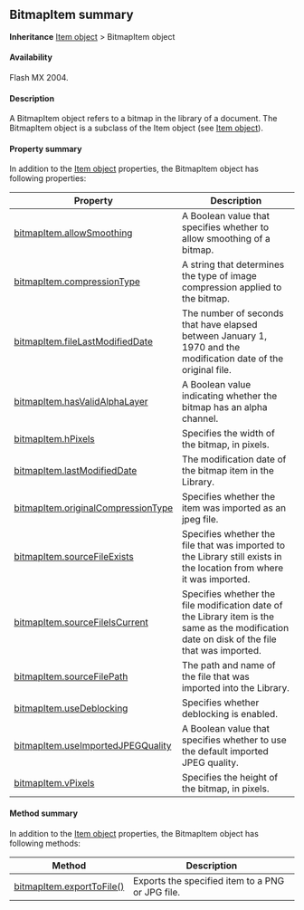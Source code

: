 ## BitmapItem summary

**Inheritance** [Item object](../Item_object/item_summary.md) > BitmapItem object

#### Availability

Flash MX 2004.

#### Description

A BitmapItem object refers to a bitmap in the library of a document. The BitmapItem object is a subclass of the Item object (see [Item object](../Item_object/item_summary.md)).

#### Property summary

In addition to the [Item object](../Item_object/item_summary.md) properties, the BitmapItem object has following properties:

| **Property** | **Description** |
| --- | --- |
| [bitmapItem.allowSmoothing](../BitmapItem_object/bitmapItem.md) | A Boolean value that specifies whether to allow smoothing of a bitmap. |
| [bitmapItem.compressionType](../BitmapItem_object/bitmapIte1.md) | A string that determines the type of image compression applied to the bitmap. |
| [bitmapItem.fileLastModifiedDate](../BitmapItem_object/bitmapIte3.md) | The number of seconds that have elapsed between January 1, 1970 and the modification date of the original file. |
| [bitmapItem.hasValidAlphaLayer](../BitmapItem_object/bitmapIte4.md) | A Boolean value indicating whether the bitmap has an alpha channel. |
| [bitmapItem.hPixels](../BitmapItem_object/bitmapIte5.md) | Specifies the width of the bitmap, in pixels. |
| [bitmapItem.lastModifiedDate](../BitmapItem_object/bitmapIte6.md) | The modification date of the bitmap item in the Library. |
| [bitmapItem.originalCompressionType](../BitmapItem_object/bitmapIte7.md) | Specifies whether the item was imported as an jpeg file. |
| [bitmapItem.sourceFileExists](../BitmapItem_object/bitmapIte9.md) | Specifies whether the file that was imported to the Library still exists in the location from where it was imported. |
| [bitmapItem.sourceFileIsCurrent](../BitmapItem_object/bitmapIt10.md) | Specifies whether the file modification date of the Library item is the same as the modification date on disk of the file that was imported. |
| [bitmapItem.sourceFilePath](../BitmapItem_object/bitmapIte11.md) | The path and name of the file that was imported into the Library. |
| [bitmapItem.useDeblocking](../BitmapItem_object/bitmapIte12.md) | Specifies whether deblocking is enabled. |
| [bitmapItem.useImportedJPEGQuality](../BitmapItem_object/bitmapIte13.md) | A Boolean value that specifies whether to use the default imported JPEG quality. |
| [bitmapItem.vPixels](../BitmapItem_object/bitmapIte14.md) | Specifies the height of the bitmap, in pixels. |

#### Method summary

In addition to the [Item object](../Item_object/item_summary.md) properties, the BitmapItem object has following methods:

| **Method** | **Description** |
| --- | --- |
| [bitmapItem.exportToFile()](../BitmapItem_object/bitmapIte2.md) | Exports the specified item to a PNG or JPG file. |
